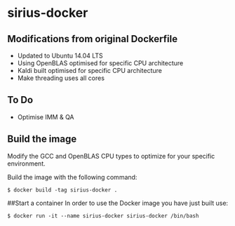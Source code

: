 # sirius-docker

## Modifications from original Dockerfile
- Updated to Ubuntu 14.04 LTS
- Using OpenBLAS optimised for specific CPU architecture
- Kaldi built optimised for specific CPU architecture
- Make threading uses all cores

## To Do
- Optimise IMM & QA

## Build the image
Modify the GCC and OpenBLAS CPU types to optimize for your specific environment.

Build the image with the following command:
```
$ docker build -tag sirius-docker .
```
##Start a container
In order to use the Docker image you have just built use:
```
$ docker run -it --name sirius-docker sirius-docker /bin/bash
```

